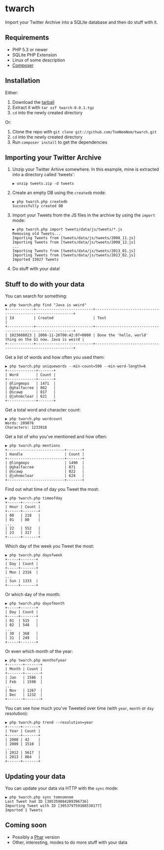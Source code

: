 # twarch

Import your Twitter Archive into a SQLite database and then do stuff with it.

## Requirements
* PHP 5.3 or newer
* SQLite PHP Extension
* Linux of some description
* [Composer](http://getcomposer.org/)

## Installation
Either:

1. Download the [tarball](http://tomnomnom.com/twarch/twarch-0.0.1.tgz)
2. Extract it with `tar xzf twarch-0.0.1.tgz`
3. `cd` into the newly created directory

Or:

1. Clone the repo with `git clone git://github.com/TomNomNom/twarch.git`
2. `cd` into the newly created directory
3. Run `composer install` to get the dependencies 

## Importing your Twitter Archive
1. Unzip your Twitter Arhive somewhere. In this example, mine is extracted into a directory called 'tweets':
    ```
    ▶ unzip tweets.zip -d tweets
    ```

2. Create an empty DB using the `createdb` mode:
    ```
    ▶ php twarch.php createdb
    Successfully created DB
    ```
    
3. Import your Tweets from the JS files in the archive by using the `import` mode:
    ```
    ▶ php twarch.php import tweets/data/js/tweets/*.js
    Removing old Tweets...
    Importing Tweets from [tweets/data/js/tweets/2008_11.js]
    Importing Tweets from [tweets/data/js/tweets/2008_12.js]
    ...
    Importing Tweets from [tweets/data/js/tweets/2013_01.js]
    Importing Tweets from [tweets/data/js/tweets/2013_02.js]
    Imported 15027 Tweets
    ```

4. Do stuff with your data! 

## Stuff to do with your data

You can search for something:

    ▶ php twarch.php find "Java is weird"
    +------------+--------------------------+------------------------------------------------------------+
    | Id         | Created                  | Text                                                       |
    +------------+--------------------------+------------------------------------------------------------+
    | 1023688023 | 2008-11-26T00:42:07+0000 | Done the 'hello, world' thing on the G1 now. Java is weird |
    +------------+--------------------------+------------------------------------------------------------+

Get a list of words and how often you used them:

    ▶ php twarch.php uniquewords --min-count=500 --min-word-length=6
    +-------------+-------+
    | Word        | Count |
    +-------------+-------+
    | @lingmops   | 1471  |
    | @ghalfacree | 862   |
    | @scawp      | 817   |
    | @johnmclear | 621   |
    +-------------+-------+

Get a total word and character count:

    ▶ php twarch.php wordcount
    Words: 209076
    Characters: 1233918

Get a list of who you've mentioned and how often:

    ▶ php twarch.php mentions
    +--------------------------+-------+
    | Handle                   | Count |
    +--------------------------+-------+
    | @lingmops                | 1490  |
    | @ghalfacree              | 871   |
    | @scawp                   | 822   |
    | @johnmclear              | 624   |
    +--------------------------+-------+

Find out what time of day you Tweet the most:

    ▶ php twarch.php timeofday
    +------+-------+
    | Hour | Count |
    +------+-------+
    | 00   | 218   |
    | 01   | 80    |
    ...
    | 22   | 552   |
    | 23   | 317   |
    +------+-------+


Which day of the week you Tweet the most:

    ▶ php twarch.php dayofweek
    +-----+-------+
    | Day | Count |
    +-----+-------+
    | Mon | 2316  |
    ...
    | Sun | 1333  |
    +-----+-------+

Or which day of the month:

    ▶ php twarch.php dayofmonth
    +-----+-------+
    | Day | Count |
    +-----+-------+
    | 01  | 515   |
    | 02  | 548   |
    ...
    | 30  | 368   |
    | 31  | 249   |
    +-----+-------+

Or even which month of the year:

    ▶ php twarch.php monthofyear
    +-------+-------+
    | Month | Count |
    +-------+-------+
    | Jan   | 1586  |
    | Feb   | 1598  |
    ...
    | Nov   | 1267  |
    | Dec   | 1232  |
    +-------+-------+

You can see how much you've Tweeted over time (with `year`, `month` or `day` resolution):

    ▶ php twarch.php trend --resolution=year
    +------+-------+
    | Year | Count |
    +------+-------+
    | 2008 | 42    |
    | 2009 | 1510  |
    ...
    | 2012 | 5617  |
    | 2013 | 864   |
    +------+-------+

## Updating your data

You can update your data via HTTP with the `sync` mode:

    ▶ php twarch.php sync tomnomnom
    Last Tweet had ID [305359084289396736]
    Importing Tweet with ID [305379759108530177]
    Imported 1 Tweets

## Coming soon
* Possibly a [Phar](http://www.php.net/manual/en/book.phar.php) version
* Other, interesting, modes to do more stuff with your data
